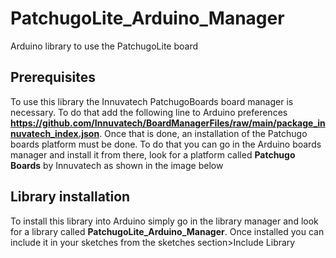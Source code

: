 # PatchugoLite_Arduino_Manager
Arduino library to use the PatchugoLite board

## Prerequisites
To use this library the Innuvatech PatchugoBoards board manager is necessary. To do that add the following line to Arduino preferences **https://github.com/Innuvatech/BoardManagerFiles/raw/main/package_innuvatech_index.json**. Once that is done, an installation of the Patchugo boards platform must be done. To do that you can go in the Arduino boards manager and install it from there, look for a platform called **Patchugo Boards** by Innuvatech as shown in the image below



## Library installation
To install this library into Arduino simply go in the library manager and look for a library called **PatchugoLite_Arduino_Manager**. Once installed you can include it in your sketches from the sketches section>Include Library
